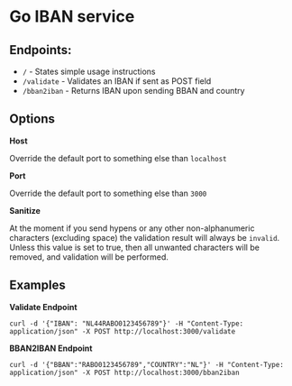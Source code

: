 # Go IBAN service

## Endpoints:
- `/` - States simple usage instructions
- `/validate` - Validates an IBAN if sent as POST field
- `/bban2iban` - Returns IBAN upon sending BBAN and country

## Options
**Host**

Override the default port to something else than `localhost`

**Port**

Override the default port to something else than `3000`

**Sanitize**

At the moment if you send hypens or any other non-alphanumeric characters (excluding space) the validation result will always be `invalid`. Unless this value is set to true, then all unwanted characters will be removed, and validation will be performed.

## Examples
**Validate Endpoint**
```
curl -d '{"IBAN": "NL44RABO0123456789"}' -H "Content-Type: application/json" -X POST http://localhost:3000/validate
```
**BBAN2IBAN Endpoint**
```
curl -d '{"BBAN":"RABO0123456789","COUNTRY":"NL"}' -H "Content-Type: application/json" -X POST http://localhost:3000/bban2iban
```